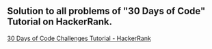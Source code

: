 <h2>Solution to all problems of "30 Days of Code" Tutorial on HackerRank.</h2>

<a href = "https://www.hackerrank.com/domains/tutorials/30-days-of-code">30 Days of Code Challenges Tutorial - HackerRank</a>
